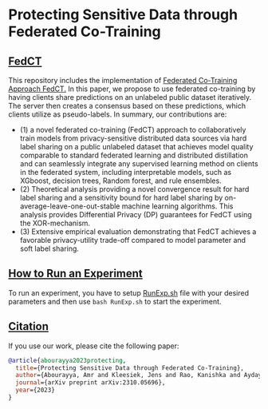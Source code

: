 # Protecting Sensitive Data through Federated Co-Training

## [FedCT](#FedCT)
This repository includes the implementation of [Federated Co-Training Approach FedCT.](https://arxiv.org/pdf/2310.05696.pdf) In this paper, we propose to use federated co-training by having clients share predictions on an unlabeled public dataset iteratively. The server then creates a consensus based on these predictions, which clients utilize as pseudo-labels. In summary, our contributions are:

- (1) a novel federated co-training (FedCT) approach to collaboratively train models from privacy-sensitive distributed data sources via hard label sharing on a public unlabeled dataset that achieves model quality comparable to standard federated learning and distributed distillation and can seamlessly integrate any supervised learning method on clients in the federated system, including interpretable models, such as XGboost, decision trees, Random forest, and rule ensembles.
- (2) Theoretical analysis providing a novel convergence result for hard label sharing and a sensitivity bound for hard label sharing by on-average-leave-one-out-stable machine learning algorithms. This analysis provides Differential Privacy (DP) guarantees for FedCT using the XOR-mechanism.
- (3) Extensive empirical evaluation demonstrating that FedCT achieves a favorable privacy-utility trade-off compared to model parameter and soft label sharing.



## [How to Run an Experiment](#How-to-Run-an-Experiment)
To run an experiment, you have to setup [RunExp.sh](https://github.com/kampmichael/distributedcotraining/blob/main/RunExp.sh) file with your desired parameters and then use `bash RunExp.sh` to start the experiment.

## [Citation](#citation)
If you use our work, please cite the following paper:

```bibtex
@article{abourayya2023protecting,
  title={Protecting Sensitive Data through Federated Co-Training},
  author={Abourayya, Amr and Kleesiek, Jens and Rao, Kanishka and Ayday, Erman and Rao, Bharat and Webb, Geoff and Kamp, Michael},
  journal={arXiv preprint arXiv:2310.05696},
  year={2023}
}



